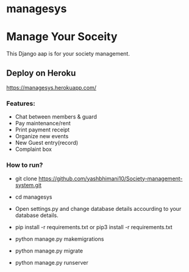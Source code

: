 # managesys
# Manage Your Soceity 
This Django aap is for your society management.

## Deploy on Heroku
https://managesys.herokuapp.com/

### Features:
* Chat between members & guard
* Pay maintenance/rent
* Print payment receipt
* Organize new events
* New Guest entry(record)
* Complaint box

### How to run?
* git clone https://github.com/yashbhimani10/Society-management-system.git

* cd managesys

* Open settings.py and change database details accourding to your database details.

* pip install -r requirements.txt or pip3 install -r requirements.txt

* python manage.py makemigrations

* python manage.py migrate

* python manage.py runserver
